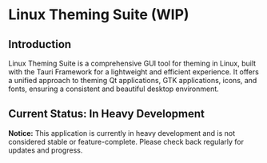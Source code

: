 # Linux Theming Suite (WIP)

## Introduction

Linux Theming Suite is a comprehensive GUI tool for theming in Linux,
built with the Tauri Framework for a lightweight and efficient experience.
It offers a unified approach to theming Qt applications, GTK applications,
icons, and fonts, ensuring a consistent and beautiful desktop environment.

## Current Status: In Heavy Development

**Notice:** This application is currently in heavy development and is not
considered stable or feature-complete.
Please check back regularly for updates and progress.
